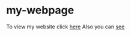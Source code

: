 # my-webpage
To view my website click [here](https://vicyegon.netlify.app/)
Also you can [see](http://62b558d300766.site123.me/)
